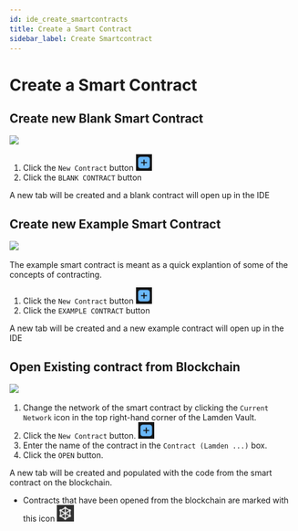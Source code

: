 ```yaml
---
id: ide_create_smartcontracts
title: Create a Smart Contract
sidebar_label: Create Smartcontract
---
```


# Create a Smart Contract

## Create new Blank Smart Contract
![](img/wallet/gif/1.0.0_ide_create_smartcontract_blank.gif)

1. Click the `New Contract` button ![](img/wallet/new_smartcontract.png)
2. Click the `BLANK CONTRACT` button

A new tab will be created and a blank contract will open up in the IDE

## Create new Example Smart Contract
![](img/wallet/gif/1.0.0_ide_create_smartcontract_example.gif)

The example smart contract is meant as a quick explantion of some of the concepts of contracting.

1. Click the `New Contract` button ![](img/wallet/new_smartcontract.png)
2. Click the `EXAMPLE CONTRACT` button

A new tab will be created and a new example contract will open up in the IDE


## Open Existing contract from Blockchain
![](img/wallet/gif/1.0.0_ide_create_smartcontract_blockchain.gif)

1. Change the network of the smart contract by clicking the `Current Network` icon in the top right-hand corner of the Lamden Vault. 
2. Click the `New Contract` button. ![](img/wallet/new_smartcontract.png)
3. Enter the name of the contract in the `Contract (Lamden ...)` box. 
4. Click the `OPEN` button.

A new tab will be created and populated with the code from the smart contract on the blockchain.

- Contracts that have been opened from the blockchain are marked with this icon ![](img/wallet/sc_from_network.png)

